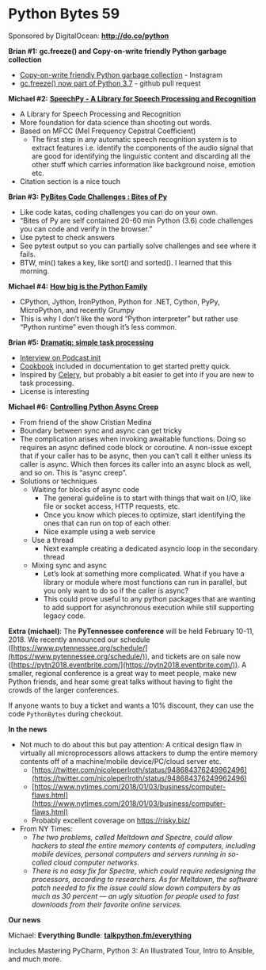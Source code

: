 # Python Bytes 59
Sponsored by DigitalOcean: **http://do.co/python**

**Brian #1:** **gc.freeze() and Copy-on-write friendly Python garbage collection**

- [Copy-on-write friendly Python garbage collection](https://engineering.instagram.com/copy-on-write-friendly-python-garbage-collection-ad6ed5233ddf) - Instagram
- [gc.freeze() now part of Python 3.7](https://github.com/python/cpython/pull/3705) - github pull request

**Michael #2:** [**SpeechPy - A Library for Speech Processing and Recognition**](https://github.com/astorfi/speechpy)

- A Library for Speech Processing and Recognition
- More foundation for data science than shooting out words.
- Based on MFCC (Mel Frequency Cepstral Coefficient)
  - The first step in any automatic speech recognition system is to extract features i.e. identify the components of the audio signal that are good for identifying the linguistic content and discarding all the other stuff which carries information like background noise, emotion etc. 
- Citation section is a nice touch

**Brian #3:** [**PyBites Code Challenges : Bites of Py**](https://codechalleng.es/)

- Like code katas, coding challenges you can do on your own.
- “Bites of Py are self contained 20-60 min Python (3.6) code challenges you can code and verify in the browser.”
- Use pytest to check answers
- See pytest output so you can partially solve challenges and see where it fails.
- BTW, min() takes a key, like sort() and sorted(). I learned that this morning.

**Michael #4:** [**How big is the Python Family**](https://py.checkio.org/blog/how-big-is-the-python-family/)

- CPython, Jython, IronPython, Python for .NET, Cython, PyPy, MicroPython, and recently Grumpy
- This is why I don’t like the word “Python interpreter” but rather use “Python runtime” even though it’s less common.

**Brian #5:** [**Dramatiq: simple task processing**](https://dramatiq.io/index.html)

- [Interview on Podcast.init](https://www.podcastinit.com/dramatiq-with-bogdan-popa-episode-141/)
- [Cookbook](https://dramatiq.io/cookbook.html#) included in documentation to get started pretty quick.
- Inspired by [Celery](http://www.celeryproject.org/), but probably a bit easier to get into if you are new to task processing.
- License is interesting

**Michael #6:** [**Controlling Python Async Creep**](https://hackernoon.com/controlling-python-async-creep-ec0a0f4b79ba)

- From friend of the show Cristian Medina
- Boundary between sync and async can get tricky
- The complication arises when invoking awaitable functions. Doing so requires an async defined code block or coroutine. A non-issue except that if your caller has to be async, then you can’t call it either unless its caller is async. Which then forces its caller into an async block as well, and so on. This is “async creep”.
- Solutions or techniques
	- Waiting for blocks of async code
		- The general guideline is to start with things that wait on I/O, like file or socket access, HTTP requests, etc.
		- Once you know which pieces to optimize, start identifying the ones that can run on top of each other.
		- Nice example using a web service
	- Use a thread
		- Next example creating a dedicated asyncio loop in the secondary thread
	- Mixing sync and async
		- Let’s look at something more complicated. What if you have a library or module where most functions can run in parallel, but you only want to do so if the caller is async?
		- This could prove useful to any python packages that are wanting to add support for asynchronous execution while still supporting legacy code. 

**Extra (michael)**: The **PyTennessee conference** will be held February 10-11, 2018. We recently announced our schedule ([https://www.pytennessee.org/schedule/](https://www.pytennessee.org/schedule/)), and tickets are on sale now ([https://pytn2018.eventbrite.com/](https://pytn2018.eventbrite.com/)). A smaller, regional conference is a great way to meet people, make new Python friends, and hear some great talks without having to fight the crowds of the larger conferences.

If anyone wants to buy a ticket and wants a 10% discount, they can use the code `PythonBytes` during checkout.

**In the news**

- Not much to do about this but pay attention: A critical design flaw in virtually all microprocessors allows attackers to dump the entire memory contents off of a machine/mobile device/PC/cloud server etc.
  - [https://twitter.com/nicoleperlroth/status/948684376249962496](https://twitter.com/nicoleperlroth/status/948684376249962496)
  - [https://www.nytimes.com/2018/01/03/business/computer-flaws.html](https://www.nytimes.com/2018/01/03/business/computer-flaws.html)
  - Probably excellent coverage on https://risky.biz/
- From NY Times:
	- *The two problems, called Meltdown and Spectre, could allow hackers to steal the entire memory contents of computers, including mobile devices, personal computers and servers running in so-called cloud computer networks.*
	- *There is no easy fix for Spectre, which could require redesigning the processors, according to researchers. As for Meltdown, the software patch needed to fix the issue could slow down computers by as much as 30 percent — an ugly situation for people used to fast downloads from their favorite online services.*

**Our news**

Michael: **Everything Bundle**: **[talkpython.fm/everything](https://talkpython.fm/everything)**

Includes Mastering PyCharm, Python 3: An Illustrated Tour, Intro to Ansible, and much more.